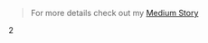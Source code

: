 
> For more details check out my [Medium Story](https://medium.com/@onur.polattimur/electron-frameless-window-close-and-minimize-to-tray-5bab47f66f82)

2
